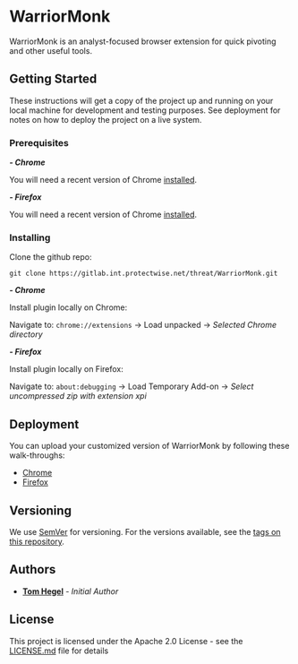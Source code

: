 # WarriorMonk 

WarriorMonk is an analyst-focused browser extension for quick pivoting and other useful tools. 

## Getting Started

These instructions will get a copy of the project up and running on your local machine for development and testing purposes. See deployment for notes on how to deploy the project on a live system.

### Prerequisites

***- Chrome***

You will need a recent version of Chrome [installed](https://www.google.com/chrome).

***- Firefox***

You will need a recent version of Chrome [installed](https://www.google.com/chrome).

### Installing

Clone the github repo:

```
git clone https://gitlab.int.protectwise.net/threat/WarriorMonk.git
```

***- Chrome***

Install plugin locally on Chrome:

Navigate to: `chrome://extensions` -> Load unpacked -> _Selected Chrome directory_

***- Firefox***

Install plugin locally on Firefox:

Navigate to: `about:debugging` -> Load Temporary Add-on -> _Select uncompressed zip with extension xpi_

## Deployment

You can upload your customized version of WarriorMonk by following these walk-throughs:
- [Chrome](https://developer.chrome.com/webstore/publish)
- [Firefox](https://developer.mozilla.org/en-US/docs/Mozilla/Add-ons/Distribution/Submitting_an_add-on)

## Versioning

We use [SemVer](http://semver.org/) for versioning. For the versions available, see the [tags on this repository](). 

## Authors

* **[Tom Hegel](https://twitter.com/MalwareKiwi?lang=en)** - *Initial Author* 

## License

This project is licensed under the Apache 2.0 License - see the [LICENSE.md](LICENSE.md) file for details
